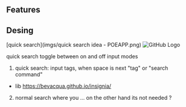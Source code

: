 ## Features
## Desing

[quick search](imgs/quick search idea - POEAPP.png)
![GitHub Logo](/images/logo.png)

quick search  toggle between on and off input modes

1. quick search: input tags, when space is next "tag" or "search command" 
- lib  https://bevacqua.github.io/insignia/ 
2. normal search where you ... on the other hand its not needed ?
